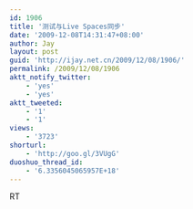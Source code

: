 ```yaml
---
id: 1906
title: '测试与Live Spaces同步'
date: '2009-12-08T14:31:47+08:00'
author: Jay
layout: post
guid: 'http://ijay.net.cn/2009/12/08/1906/'
permalink: /2009/12/08/1906
aktt_notify_twitter:
    - 'yes'
    - 'yes'
aktt_tweeted:
    - '1'
    - '1'
views:
    - '3723'
shorturl:
    - 'http://goo.gl/3VUgG'
duoshuo_thread_id:
    - '6.3356045065957E+18'
---
```


RT